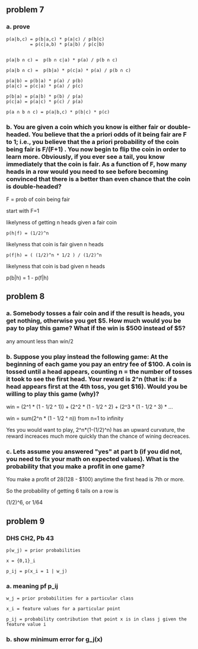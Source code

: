 
## problem 7

### a. prove 

    p(a|b,c) = p(b|a,c) * p(a|c) / p(b|c)
             = p(c|a,b) * p(a|b) / p(c|b)


    p(a|b ∩ c) =  p(b ∩ c|a) * p(a) / p(b ∩ c)

    p(a|b ∩ c) =  p(b|a) * p(c|a) * p(a) / p(b ∩ c)

    p(a|b) = p(b|a) * p(a) / p(b)
    p(a|c) = p(c|a) * p(a) / p(c)

    p(b|a) = p(a|b) * p(b) / p(a)
    p(c|a) = p(a|c) * p(c) / p(a)

    p(a ∩ b ∩ c) = p(a|b,c) * p(b|c) * p(c)





### b. You are given a coin which you know is either fair or double-headed. You believe that the a priori odds of it being fair are F to 1; i.e., you believe that the a priori probability of the coin being fair is F/(F+1) . You now begin to flip the coin in order to learn more. Obviously, if you ever see a tail, you know immediately that the coin is fair. As a function of F, how many heads in a row would you need to see before becoming convinced that there is a better than even chance that the coin is double-headed?

F = prob of coin being fair

start with F=1

likelyness of getting n heads given a fair coin 

    p(h|f) = (1/2)^n

likelyness that coin is fair given n heads

    p(f|h) = ( (1/2)^n * 1/2 ) / (1/2)^n

likelyness that coin is bad given n heads

   p(b|h) = 1 - p(f|h)




## problem 8

### a. Somebody tosses a fair coin and if the result is heads, you get nothing, otherwise you get $5. How much would you be pay to play this game? What if the win is $500 instead of $5?

any amount less than win/2


### b. Suppose you play instead the following game: At the beginning of each game you pay an entry fee of $100. A coin is tossed until a head appears, counting n = the number of tosses it took to see the first head. Your reward is 2^n (that is: if a head appears first at the 4th toss, you get $16). Would you be willing to play this game (why)?

win = (2^1 * (1 - 1/2 ^ 1)) + (2^2 * (1 - 1/2 ^ 2) + (2^3 * (1 - 1/2 ^ 3) * ...

win = sum(2^n * (1 - 1/2 ^ n)) from n=1 to infinity

Yes you would want to play, 2^n*(1-(1/2)^n) has an upward curvature, the reward increaces much more quickly than the chance of wining decreaces.

### c. Lets assume you answered "yes" at part b (if you did not, you need to fix your math on expected values). What is the probability that you make a profit in one game?

You make a profit of $28 ($128 - $100) anytime the first head is 7th or more.

So the probability of getting 6 tails on a row is

(1/2)^6, or 1/64


## problem 9

### DHS CH2, Pb 43

    p(w_j) = prior probabilities

    x = {0,1}_i

    p_ij = p(x_i = 1 | w_j)

### a. meaning pf p_ij

    w_j = prior probabilities for a particular class

    x_i = feature values for a particular point

    p_ij = probability contribution that point x is in class j given the feature value i

### b. show minimum error for g_j(x)

